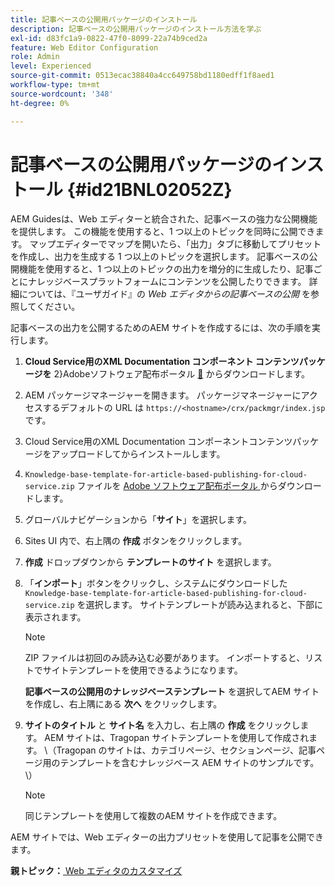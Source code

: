 ```yaml
---
title: 記事ベースの公開用パッケージのインストール
description: 記事ベースの公開用パッケージのインストール方法を学ぶ
exl-id: d83fc1a9-0822-47f0-8099-22a74b9ced2a
feature: Web Editor Configuration
role: Admin
level: Experienced
source-git-commit: 0513ecac38840a4cc649758bd1180edff1f8aed1
workflow-type: tm+mt
source-wordcount: '348'
ht-degree: 0%

---
```


# 記事ベースの公開用パッケージのインストール {#id21BNL02052Z}

AEM Guidesは、Web エディターと統合された、記事ベースの強力な公開機能を提供します。 この機能を使用すると、1 つ以上のトピックを同時に公開できます。 マップエディターでマップを開いたら、「出力」タブに移動してプリセットを作成し、出力を生成する 1 つ以上のトピックを選択します。 記事ベースの公開機能を使用すると、1 つ以上のトピックの出力を増分的に生成したり、記事ごとにナレッジベースプラットフォームにコンテンツを公開したりできます。 詳細については、『ユーザガイド』の *Web エディタからの記事ベースの公開* を参照してください。

記事ベースの出力を公開するためのAEM サイトを作成するには、次の手順を実行します。

1. **Cloud Service用のXML Documentation コンポーネント コンテンツパッケージを** 2&rbrace;Adobeソフトウェア配布ポータル [&#128279;](https://experience.adobe.com/#/downloads/content/software-distribution/jp/general.html) からダウンロードします。
1. AEM パッケージマネージャーを開きます。 パッケージマネージャーにアクセスするデフォルトの URL は `https://<hostname>/crx/packmgr/index.jsp` です。
1. Cloud Service用のXML Documentation コンポーネントコンテンツパッケージをアップロードしてからインストールします。
1. `Knowledge-base-template-for-article-based-publishing-for-cloud-service.zip` ファイルを [Adobe ソフトウェア配布ポータル ](https://experience.adobe.com/#/downloads/content/software-distribution/jp/general.html) からダウンロードします。
1. グローバルナビゲーションから「**サイト**」を選択します。
1. Sites UI 内で、右上隅の **作成** ボタンをクリックします。
1. **作成** ドロップダウンから **テンプレートのサイト** を選択します。
1. 「**インポート**」ボタンをクリックし、システムにダウンロードした `Knowledge-base-template-for-article-based-publishing-for-cloud-service.zip` を選択します。 サイトテンプレートが読み込まれると、下部に表示されます。

   >[!NOTE]
   >
   > ZIP ファイルは初回のみ読み込む必要があります。 インポートすると、リストでサイトテンプレートを使用できるようになります。

   **記事ベースの公開用のナレッジベーステンプレート** を選択してAEM サイトを作成し、右上隅にある **次へ** をクリックします。

1. **サイトのタイトル** と **サイト名** を入力し、右上隅の **作成** をクリックします。 AEM サイトは、Tragopan サイトテンプレートを使用して作成されます。 \（Tragopan のサイトは、カテゴリページ、セクションページ、記事ページ用のテンプレートを含むナレッジベース AEM サイトのサンプルです。\）

   >[!NOTE]
   >
   > 同じテンプレートを使用して複数のAEM サイトを作成できます。


AEM サイトでは、Web エディターの出力プリセットを使用して記事を公開できます。

**親トピック：**&#x200B;[ Web エディタのカスタマイズ ](conf-web-editor.md)

